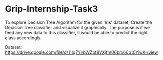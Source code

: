 # Grip-Internship-Task3
 
 To explore Decision Tree Algorithm for the given 'Iris' dataset, Create the Decision Tree classifier and visualize it graphically. 
 The purpose is if we feed any new data to this classifier, it would be able to predict the right class accordingly.
 
Dataset: https://drive.google.com/file/d/11Iq7YvbWZbt8VXjfm06brx66b10YiwK-/view
